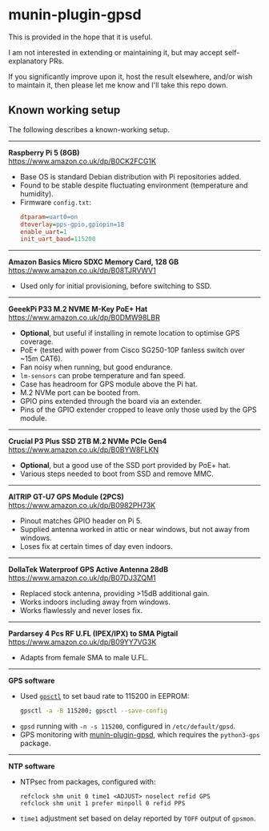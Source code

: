 munin-plugin-gpsd
=================

This is provided in the hope that it is useful.

I am not interested in extending or maintaining it, but may accept
self-explanatory PRs.

If you significantly improve upon it, host the result elsewhere, and/or wish to
maintain it, then please let me know and I'll take this repo down.


Known working setup
-------------------

The following describes a known-working setup.

---

**Raspberry Pi 5 (8GB)**  
<https://www.amazon.co.uk/dp/B0CK2FCG1K>  
- Base OS is standard Debian distribution with Pi repositories added.  
- Found to be stable despite fluctuating environment (temperature and humidity).  
- Firmware `config.txt`:
  ```ini
  dtparam=uart0=on
  dtoverlay=pps-gpio,gpiopin=18
  enable_uart=1
  init_uart_baud=115200
  ```

---

**Amazon Basics Micro SDXC Memory Card, 128 GB**  
<https://www.amazon.co.uk/dp/B08TJRVWV1>  
- Used only for initial provisioning, before switching to SSD.

---

**GeeekPi P33 M.2 NVME M-Key PoE+ Hat**  
<https://www.amazon.co.uk/dp/B0DMW98LBR>  
- **Optional**, but useful if installing in remote location to optimise GPS coverage.  
- PoE+ (tested with power from Cisco SG250-10P fanless switch over ~15m CAT6).  
- Fan noisy when running, but good endurance.  
- `lm-sensors` can probe temperature and fan speed.  
- Case has headroom for GPS module above the Pi hat.  
- M.2 NVMe port can be booted from.  
- GPIO pins extended through the board via an extender.  
- Pins of the GPIO extender cropped to leave only those used by the GPS module.

---

**Crucial P3 Plus SSD 2TB M.2 NVMe PCIe Gen4**  
<https://www.amazon.co.uk/dp/B0BYW8FLKN>  
- **Optional**, but a good use of the SSD port provided by PoE+ hat.  
- Various steps needed to boot from SSD and remove MMC.

---

**AITRIP GT-U7 GPS Module (2PCS)**  
<https://www.amazon.co.uk/dp/B0982PH73K>  
- Pinout matches GPIO header on Pi 5.  
- Supplied antenna worked in attic or near windows, but not away from windows.  
- Loses fix at certain times of day even indoors.

---

**DollaTek Waterproof GPS Active Antenna 28dB**  
<https://www.amazon.co.uk/dp/B07DJ3ZQM1>  
- Replaced stock antenna, providing >15dB additional gain.  
- Works indoors including away from windows.  
- Works flawlessly and never loses fix.

---

**Pardarsey 4 Pcs RF U.FL (IPEX/IPX) to SMA Pigtail**  
<https://www.amazon.co.uk/dp/B09YY7VG3K>  
- Adapts from female SMA to male U.FL.

---

**GPS software**  
- Used [`gpsctl`](https://github.com/philrandal/gpsctl) to set baud rate to 115200 in EEPROM:
  ```sh
  gpsctl -a -B 115200; gpsctl --save-config
  ```
- `gpsd` running with `-n -s 115200`, configured in `/etc/default/gpsd`.  
- GPS monitoring with [munin-plugin-gpsd](https://github.com/terryburton/munin-plugin-gpsd), which requires the `python3-gps` package.

---

**NTP software**  
- NTPsec from packages, configured with:
  ```
  refclock shm unit 0 time1 <ADJUST> noselect refid GPS
  refclock shm unit 1 prefer minpoll 0 refid PPS
  ```
- `time1` adjustment set based on delay reported by `TOFF` output of `gpsmon`.
